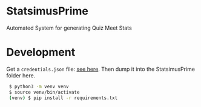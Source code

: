 # StatsimusPrime
Automated System for generating Quiz Meet Stats

# Development
Get a `credentials.json` file: [see here](https://developers.google.com/docs/api/quickstart/python).
Then dump it into the StatsimusPrime folder here.

```bash
 $ python3 -m venv venv
 $ source venv/bin/activate
 (venv) $ pip install -r requirements.txt
```
